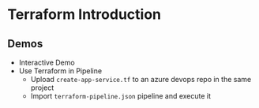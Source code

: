 # Terraform Introduction

## Demos

- Interactive Demo
- Use Terraform in Pipeline
    - Upload `create-app-service.tf` to an azure devops repo in the same project
    - Import `terraform-pipeline.json` pipeline and execute it
